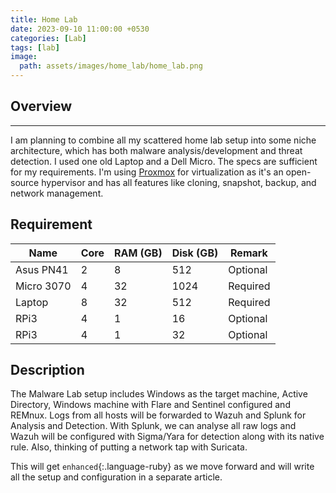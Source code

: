 ```yaml
---
title: Home Lab
date: 2023-09-10 11:00:00 +0530
categories: [Lab]
tags: [lab]
image:
  path: assets/images/home_lab/home_lab.png
---
```


<!--![](assets/images/home_lab/home_lab.png)-->

## Overview
---------------
I am planning to combine all my scattered home lab setup into some niche architecture, which has both malware analysis/development and threat detection. I used one old Laptop and a Dell Micro. The specs are sufficient for my requirements. I'm using [Proxmox](https://www.proxmox.com/en/proxmox-virtual-environment/overview) for virtualization as it's an open-source hypervisor and has all features like cloning, snapshot, backup, and network management.

## Requirement

| Name       | Core | RAM (GB) | Disk (GB) | Remark   |
|------------|------|----------|-----------|----------|
| Asus PN41  | 2    | 8        | 512       | Optional |
| Micro 3070 | 4    | 32       | 1024      | Required |
| Laptop     | 8    | 32       | 512       | Required |
| RPi3       | 4    | 1        | 16        | Optional |
| RPi3       | 4    | 1        | 32        | Optional |

## Description
The Malware Lab setup includes Windows as the target machine, Active Directory, Windows machine with Flare and Sentinel configured and REMnux. Logs from all hosts will be forwarded to Wazuh and Splunk for Analysis and Detection. With Splunk, we can analyse all raw logs and Wazuh will be configured with Sigma/Yara for detection along with its native rule. Also, thinking of putting a network tap with Suricata.


This will get `enhanced`{:.language-ruby} as we move forward and will write all the setup and configuration in a separate article.

